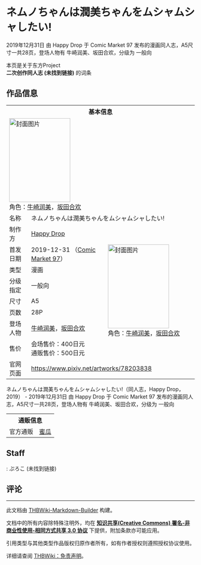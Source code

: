 # ネムノちゃんは潤美ちゃんをムシャムシャしたい!

<!-- source html: G:\repos\THBWiki-Markdown-Builder\THBWikiMarkdown\Temp\main\2\25\ns0%3A%E3%83%8D%E3%83%A0%E3%83%8E%E3%81%A1%E3%82%83%E3%82%93%E3%81%AF%E6%BD%A4%E7%BE%8E%E3%81%A1%E3%82%83%E3%82%93%E3%82%92%E3%83%A0%E3%82%B7%E3%83%A3%E3%83%A0%E3%82%B7%E3%83%A3%E3%81%97%E3%81%9F%E3%81%84%21.html -->

2019年12月31日 由 Happy Drop 于 Comic Market 97 发布的漫画同人志，A5尺寸一共28页，登场人物有 牛崎润美、坂田合欢，分级为 一般向

本页是关于东方Project  
 **二次创作同人志 (未找到链接)** 的词条

## 作品信息

<table><tbody><tr><th colspan="3">基本信息</th></tr><tr><td class="cover-artwork-mobile" colspan="2"><a href="./文件-ネムノちゃんは潤美ちゃんをムシャムシャしたい!封面.jpg.md" class="image" title="封面图片"><img alt="封面图片" src="https://upload.thwiki.cc/thumb/1/13/%E3%83%8D%E3%83%A0%E3%83%8E%E3%81%A1%E3%82%83%E3%82%93%E3%81%AF%E6%BD%A4%E7%BE%8E%E3%81%A1%E3%82%83%E3%82%93%E3%82%92%E3%83%A0%E3%82%B7%E3%83%A3%E3%83%A0%E3%82%B7%E3%83%A3%E3%81%97%E3%81%9F%E3%81%84%21%E5%B0%81%E9%9D%A2.jpg/163px-%E3%83%8D%E3%83%A0%E3%83%8E%E3%81%A1%E3%82%83%E3%82%93%E3%81%AF%E6%BD%A4%E7%BE%8E%E3%81%A1%E3%82%83%E3%82%93%E3%82%92%E3%83%A0%E3%82%B7%E3%83%A3%E3%83%A0%E3%82%B7%E3%83%A3%E3%81%97%E3%81%9F%E3%81%84%21%E5%B0%81%E9%9D%A2.jpg" decoding="async" loading="lazy" width="163" height="224" srcset="https://upload.thwiki.cc/thumb/1/13/%E3%83%8D%E3%83%A0%E3%83%8E%E3%81%A1%E3%82%83%E3%82%93%E3%81%AF%E6%BD%A4%E7%BE%8E%E3%81%A1%E3%82%83%E3%82%93%E3%82%92%E3%83%A0%E3%82%B7%E3%83%A3%E3%83%A0%E3%82%B7%E3%83%A3%E3%81%97%E3%81%9F%E3%81%84%21%E5%B0%81%E9%9D%A2.jpg/244px-%E3%83%8D%E3%83%A0%E3%83%8E%E3%81%A1%E3%82%83%E3%82%93%E3%81%AF%E6%BD%A4%E7%BE%8E%E3%81%A1%E3%82%83%E3%82%93%E3%82%92%E3%83%A0%E3%82%B7%E3%83%A3%E3%83%A0%E3%82%B7%E3%83%A3%E3%81%97%E3%81%9F%E3%81%84%21%E5%B0%81%E9%9D%A2.jpg 1.5x, https://upload.thwiki.cc/thumb/1/13/%E3%83%8D%E3%83%A0%E3%83%8E%E3%81%A1%E3%82%83%E3%82%93%E3%81%AF%E6%BD%A4%E7%BE%8E%E3%81%A1%E3%82%83%E3%82%93%E3%82%92%E3%83%A0%E3%82%B7%E3%83%A3%E3%83%A0%E3%82%B7%E3%83%A3%E3%81%97%E3%81%9F%E3%81%84%21%E5%B0%81%E9%9D%A2.jpg/326px-%E3%83%8D%E3%83%A0%E3%83%8E%E3%81%A1%E3%82%83%E3%82%93%E3%81%AF%E6%BD%A4%E7%BE%8E%E3%81%A1%E3%82%83%E3%82%93%E3%82%92%E3%83%A0%E3%82%B7%E3%83%A3%E3%83%A0%E3%82%B7%E3%83%A3%E3%81%97%E3%81%9F%E3%81%84%21%E5%B0%81%E9%9D%A2.jpg 2x" data-file-width="2113" data-file-height="2905"></a><div class="cover-char">角色：<a href="./牛崎润美.md" title="牛崎润美">牛崎润美</a>，<a href="./坂田合欢.md" title="坂田合欢">坂田合欢</a></div></td>
</tr><tr><td class="label">名称</td><td colspan="2"> ネムノちゃんは潤美ちゃんをムシャムシャしたい! </td></tr><tr><td class="label">制作方</td><td><a href="./Happy_Drop.md" title="Happy Drop">Happy Drop</a></td><td class="cover-artwork" rowspan="8" style="min-width:224px;"><a href="./文件-ネムノちゃんは潤美ちゃんをムシャムシャしたい!封面.jpg.md" class="image" title="封面图片"><img alt="封面图片" src="https://upload.thwiki.cc/thumb/1/13/%E3%83%8D%E3%83%A0%E3%83%8E%E3%81%A1%E3%82%83%E3%82%93%E3%81%AF%E6%BD%A4%E7%BE%8E%E3%81%A1%E3%82%83%E3%82%93%E3%82%92%E3%83%A0%E3%82%B7%E3%83%A3%E3%83%A0%E3%82%B7%E3%83%A3%E3%81%97%E3%81%9F%E3%81%84%21%E5%B0%81%E9%9D%A2.jpg/163px-%E3%83%8D%E3%83%A0%E3%83%8E%E3%81%A1%E3%82%83%E3%82%93%E3%81%AF%E6%BD%A4%E7%BE%8E%E3%81%A1%E3%82%83%E3%82%93%E3%82%92%E3%83%A0%E3%82%B7%E3%83%A3%E3%83%A0%E3%82%B7%E3%83%A3%E3%81%97%E3%81%9F%E3%81%84%21%E5%B0%81%E9%9D%A2.jpg" decoding="async" loading="lazy" width="163" height="224" srcset="https://upload.thwiki.cc/thumb/1/13/%E3%83%8D%E3%83%A0%E3%83%8E%E3%81%A1%E3%82%83%E3%82%93%E3%81%AF%E6%BD%A4%E7%BE%8E%E3%81%A1%E3%82%83%E3%82%93%E3%82%92%E3%83%A0%E3%82%B7%E3%83%A3%E3%83%A0%E3%82%B7%E3%83%A3%E3%81%97%E3%81%9F%E3%81%84%21%E5%B0%81%E9%9D%A2.jpg/244px-%E3%83%8D%E3%83%A0%E3%83%8E%E3%81%A1%E3%82%83%E3%82%93%E3%81%AF%E6%BD%A4%E7%BE%8E%E3%81%A1%E3%82%83%E3%82%93%E3%82%92%E3%83%A0%E3%82%B7%E3%83%A3%E3%83%A0%E3%82%B7%E3%83%A3%E3%81%97%E3%81%9F%E3%81%84%21%E5%B0%81%E9%9D%A2.jpg 1.5x, https://upload.thwiki.cc/thumb/1/13/%E3%83%8D%E3%83%A0%E3%83%8E%E3%81%A1%E3%82%83%E3%82%93%E3%81%AF%E6%BD%A4%E7%BE%8E%E3%81%A1%E3%82%83%E3%82%93%E3%82%92%E3%83%A0%E3%82%B7%E3%83%A3%E3%83%A0%E3%82%B7%E3%83%A3%E3%81%97%E3%81%9F%E3%81%84%21%E5%B0%81%E9%9D%A2.jpg/326px-%E3%83%8D%E3%83%A0%E3%83%8E%E3%81%A1%E3%82%83%E3%82%93%E3%81%AF%E6%BD%A4%E7%BE%8E%E3%81%A1%E3%82%83%E3%82%93%E3%82%92%E3%83%A0%E3%82%B7%E3%83%A3%E3%83%A0%E3%82%B7%E3%83%A3%E3%81%97%E3%81%9F%E3%81%84%21%E5%B0%81%E9%9D%A2.jpg 2x" data-file-width="2113" data-file-height="2905"></a><div class="cover-char">角色：<a href="./牛崎润美.md" title="牛崎润美">牛崎润美</a>，<a href="./坂田合欢.md" title="坂田合欢">坂田合欢</a></div></td>
</tr><tr><td class="label">首发日期</td><td>2019-12-31&#160;（<a href="/展会作品列表?e=Comic+Market%2397">Comic Market 97</a>）</td></tr><tr><td class="label">类型</td><td>漫画</td></tr><tr><td class="label">分级指定</td><td>一般向</td></tr><tr><td class="label">尺寸</td><td>A5</td></tr><tr><td class="label">页数</td><td>28P</td></tr><tr><td class="label">登场人物</td><td><a href="./牛崎润美.md" title="牛崎润美">牛崎润美</a>，<a href="./坂田合欢.md" title="坂田合欢">坂田合欢</a></td></tr><tr><td class="label">售价</td><td>会场售价：400日元<br>通贩售价：500日元</td></tr>
<tr><td class="label">官网页面</td><td colspan="2"><a rel="nofollow" class="external free" href="https://www.pixiv.net/artworks/78203838">https://www.pixiv.net/artworks/78203838</a></td></tr></tbody></table>

ネムノちゃんは潤美ちゃんをムシャムシャしたい!（同人志，Happy Drop，2019） - 2019年12月31日 由 Happy Drop 于 Comic Market 97 发布的漫画同人志，A5尺寸一共28页，登场人物有 牛崎润美、坂田合欢，分级为 一般向

<table><tbody><tr><th colspan="3">通贩信息</th></tr><tr><td class="label">官方通贩</td><td colspan="2"><a rel="nofollow" class="external text" href="https://www.melonbooks.co.jp/detail/detail.php?product_id=589549">蜜瓜</a></td></tr></tbody></table>



## Staff
: ぷろこ (未找到链接)


## 评论




---

此文档由 [THBWiki-Markdown-Builder](https://github.com/Delsin-Yu/THBWiki-Markdown-Builder) 构建。

文档中的所有内容除特殊注明外，均在 [**知识共享(Creative Commons) 署名-非商业性使用-相同方式共享 3.0 协议**](https://creativecommons.org/licenses/by-sa/3.0/deed.zh-hans) 下提供，附加条款亦可能应用。

引用类型与其他类型作品版权归原作者所有，如有作者授权则遵照授权协议使用。

详细请查阅 [THBWiki：免责声明](https://thbwiki.cc/THBWiki:%E5%85%8D%E8%B4%A3%E5%A3%B0%E6%98%8E)。

